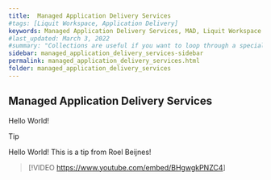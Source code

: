 ```yaml
---
title:  Managed Application Delivery Services
#tags: [Liquit Workspace, Application Delivery]
keywords: Managed Application Delivery Services, MAD, Liquit Workspace
#last_updated: March 3, 2022
#summary: "Collections are useful if you want to loop through a special folder of pages that you make available in a content API. You could also use collections if you have a set of articles that you want to treat differently from the other content, with a different layout or format."
sidebar: managed_application_delivery_services-sidebar
permalink: managed_application_delivery_services.html
folder: managed_application_delivery_services
---
```



## Managed Application Delivery Services

Hello World!

> [!TIP]
> Hello World! This is a tip from Roel Beijnes!

> [!VIDEO <https://www.youtube.com/embed/BHgwgkPNZC4>]
